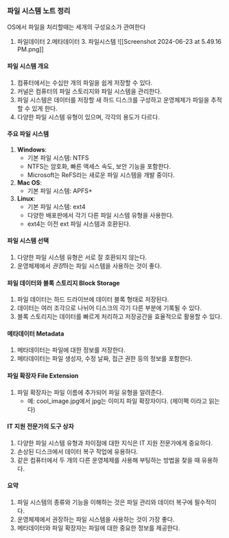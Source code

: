 ### 파일 시스템 노트 정리

OS에서 파일을 처리할때는 세개의 구성요소가 관여한다
1. 파일데이터 2.메타데이터 3. 파일시스템
![[Screenshot 2024-06-23 at 5.49.16 PM.png]]
#### 파일 시스템 개요
1. 컴퓨터에서는 수십만 개의 파일을 쉽게 저장할 수 있다.
2. 커널은 컴퓨터의 파일 스토리지와 파일 시스템을 관리한다.
3. 파일 시스템은 데이터를 저장할 새 하드 디스크를 구성하고 운영체제가 파일을 추적할 수 있게 한다.
4. 다양한 파일 시스템 유형이 있으며, 각각의 용도가 다르다.

#### 주요 파일 시스템
1. **Windows**:
   - 기본 파일 시스템: NTFS
   - NTFS는 암호화, 빠른 액세스 속도, 보안 기능을 포함한다.
   - Microsoft는 ReFS라는 새로운 파일 시스템을 개발 중이다.
2. **Mac OS**:
   - 기본 파일 시스템: APFS+
3. **Linux**:
   - 기본 파일 시스템: ext4
   - 다양한 배포판에서 각기 다른 파일 시스템 유형을 사용한다.
   - ext4는 이전 ext 파일 시스템과 호환된다.

#### 파일 시스템 선택
1. 다양한 파일 시스템 유형은 서로 잘 호환되지 않는다.
2. 운영체제에서 *권장*하는 파일 시스템을 사용하는 것이 좋다.

#### 파일 데이터와 블록 스토리지 Block Storage
1. 파일 데이터는 하드 드라이브에 데이터 블록 형태로 저장된다.
2. 데이터는 여러 조각으로 나뉘어 디스크의 각기 다른 부분에 기록될 수 있다.
3. 블록 스토리지는 데이터를 빠르게 처리하고 저장공간을 효율적으로 활용할 수 있다.

#### 메타데이터 Metadata
1. 메타데이터는 파일에 대한 정보를 저장한다.
2. 메타데이터는 파일 생성자, 수정 날짜, 접근 권한 등의 정보를 포함한다.
#### 파일 확장자 File Extension
1. 파일 확장자는 파일 이름에 추가되어 파일 유형을 알려준다.
   - 예: cool_image.jpg에서 jpg는 이미지 파일 확장자이다. (제이팩 이라고 읽는다)

#### IT 지원 전문가의 도구 상자
1. 다양한 파일 시스템 유형과 차이점에 대한 지식은 IT 지원 전문가에게 중요하다.
2. 손상된 디스크에서 데이터 복구 작업에 유용하다.
3. 같은 컴퓨터에서 두 개의 다른 운영체제를 사용해 부팅하는 방법을 찾을 때 유용하다.

#### 요약
1. 파일 시스템의 종류와 기능을 이해하는 것은 파일 관리와 데이터 복구에 필수적이다.
2. 운영체제에서 권장하는 파일 시스템을 사용하는 것이 가장 좋다.
3. 메타데이터와 파일 확장자는 파일에 대한 중요한 정보를 제공한다.